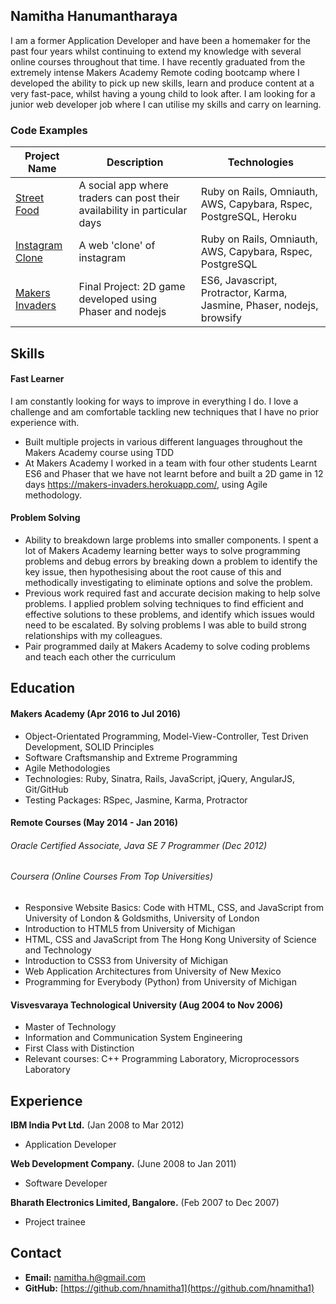 ## Namitha Hanumantharaya

I am a former Application Developer and have been a homemaker for the past four years whilst continuing to extend my knowledge with several online courses throughout that time. I have recently graduated from the extremely intense Makers Academy Remote coding bootcamp where I developed the ability to pick up new skills, learn and produce content at a very fast-pace, whilst having a young child to look after. I am looking for a junior web developer job where I can utilise my skills and carry on learning.

### Code Examples

| Project Name        | Description         | Technologies        |
|-------------------------|-------------------------|-------------------------|
| [Street Food](https://github.com/hnamitha1/streetFood)| A social app where traders can post their availability in particular days | Ruby on Rails, Omniauth, AWS, Capybara, Rspec, PostgreSQL, Heroku |
| [Instagram Clone](https://github.com/hnamitha1/Photogram) | A web 'clone' of instagram                                                        | Ruby on Rails, Omniauth, AWS, Capybara, Rspec, PostgreSQL                    |
| [Makers Invaders](https://github.com/hnamitha1/final-project-makers)               | Final Project: 2D game developed using Phaser and nodejs                                                          | ES6, Javascript, Protractor, Karma, Jasmine, Phaser, nodejs, browsify               |


## Skills

#### Fast Learner

I am constantly looking for ways to improve in everything I do. I love a challenge and am comfortable tackling new techniques that I have no prior experience with.

- Built multiple projects in various different languages throughout the Makers Academy course using TDD
- At Makers Academy I worked in a team with four other students Learnt ES6 and Phaser that we have not learnt before and built a 2D game in 12 days https://makers-invaders.herokuapp.com/, using Agile methodology. 

#### Problem Solving

- Ability to breakdown large problems into smaller components. I spent a lot of Makers Academy learning better ways to solve programming problems and debug errors by breaking down a problem to identify the key issue, then hypothesising about the root cause of this and methodically investigating to eliminate options and solve the problem. 
- Previous work required fast and accurate decision making to help solve problems. I applied problem solving techniques to find efficient and effective solutions to these problems, and identify which issues would need to be escalated. By solving problems I was able to build strong relationships with my colleagues.
- Pair programmed daily at Makers Academy to solve coding problems and teach each other the curriculum

## Education

#### Makers Academy (Apr 2016 to Jul 2016)

- Object-Orientated Programming, Model-View-Controller, Test Driven Development, SOLID Principles
- Software Craftsmanship and Extreme Programming
- Agile Methodologies
- Technologies: Ruby, Sinatra, Rails, JavaScript, jQuery, AngularJS, Git/GitHub
- Testing Packages: RSpec, Jasmine, Karma, Protractor

#### Remote Courses (May 2014 - Jan 2016)

###### Oracle Certified Associate, Java SE 7 Programmer (Dec 2012)

###### Coursera (Online Courses From Top Universities)

- Responsive Website Basics: Code with HTML, CSS, and JavaScript from University of London & Goldsmiths, University of London
- Introduction to HTML5 from University of Michigan 
- HTML, CSS and JavaScript from  The Hong Kong University of Science and Technology
- Introduction to CSS3 from  University of Michigan
- Web Application Architectures from  University of New Mexico
- Programming for Everybody (Python) from University of Michigan


#### Visvesvaraya Technological University (Aug 2004 to Nov 2006)

- Master of Technology
- Information and Communication System Engineering
- First Class with Distinction
- Relevant courses: C++ Programming Laboratory, Microprocessors Laboratory


## Experience

**IBM India Pvt Ltd.** (Jan 2008 to Mar 2012)    
- Application Developer

**Web Development Company.** (June 2008 to Jan 2011)
- Software Developer

**Bharath Electronics Limited, Bangalore.** (Feb 2007 to Dec 2007)
- Project trainee

## Contact

- **Email:** namitha.h@gmail.com
- **GitHub:** [https://github.com/hnamitha1](https://github.com/hnamitha1)



 

